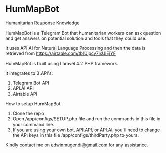 # HumMapBot
Humanitarian Response Knowledge

HumMapBot is a Telegram Bot that humanitarian workers can ask question and get answers on potential solution and tools that they could use.

It uses API.AI for Natural Language Processing and then the data is retrieved from https://airtable.com/tblUipcy7ixUIEjYF

HumMapBot is built using Laravel 4.2 PHP framework.

It integrates to 3 API's:
1. Telegram Bot API
2. API.AI API
3. Airtable API

How to setup HumMapBot.
1. Clone the repo
2. Open /app/configs/SETUP.php file and run the commands in this file in your command line.
3. If you are using your own bot, API.API, or API.AI, you'll need to change the API keys in this file /app/configs/thirdParty.php to yours.

Kindly contact me on edwinmugendi@gmail.com for any assistance.

